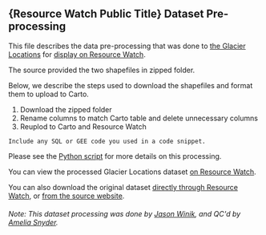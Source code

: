 ## {Resource Watch Public Title} Dataset Pre-processing
This file describes the data pre-processing that was done to [the Glacier Locations](http://glims.colorado.edu/glacierdata/) for [display on Resource Watch](https://resourcewatch.org/data/explore/cli017-Glacier-Extents_replacement?section=All+data&selectedCollection=&zoom=3&lat=0&lng=0&pitch=0&bearing=0&basemap=dark&labels=light&layers=%255B%257B%2522dataset%2522%253A%2522ad218d82-058b-4b8e-b790-44fb6d4b531f%2522%252C%2522opacity%2522%253A1%252C%2522layer%2522%253A%25221ab0f13b-b3cf-46fb-add5-2b802df9a9eb%2522%257D%255D&aoi=&page=1&sort=most-viewed&sortDirection=-1&topics=%255B%2522glacier%2522%255D).

The source provided the two shapefiles in zipped folder. 

Below, we describe the steps used to download the shapefiles and format them to upload to Carto.

1. Download the zipped folder
2. Rename columns to match Carto table and delete unnecessary columns
3. Reuplod to Carto and Resource Watch

```
Include any SQL or GEE code you used in a code snippet.
```

Please see the [Python script](https://github.com/resource-watch/data-pre-processing/tree/cli_017_rw1_glacier_locations/cli_017_rw1_glacier_locations) for more details on this processing.

You can view the processed Glacier Locations dataset [on Resource Watch](https://resourcewatch.org/data/explore/cli017-Glacier-Extents_replacement?section=All+data&selectedCollection=&zoom=3&lat=0&lng=0&pitch=0&bearing=0&basemap=dark&labels=light&layers=%255B%257B%2522dataset%2522%253A%2522ad218d82-058b-4b8e-b790-44fb6d4b531f%2522%252C%2522opacity%2522%253A1%252C%2522layer%2522%253A%25221ab0f13b-b3cf-46fb-add5-2b802df9a9eb%2522%257D%255D&aoi=&page=1&sort=most-viewed&sortDirection=-1&topics=%255B%2522glacier%2522%255D).

You can also download the original dataset [directly through Resource Watch](https://wri-public-data.s3.amazonaws.com/resourcewatch/cli_017_glacier_extent.zip), or [from the source website](http://www.glims.org/download/).

###### Note: This dataset processing was done by [Jason Winik](https://www.wri.org/profile/jason-winik), and QC'd by [Amelia Snyder](https://www.wri.org/profile/amelia-snyder).
